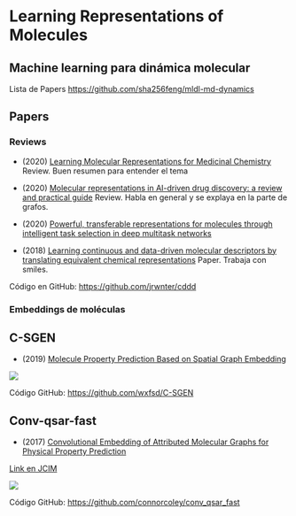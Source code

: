 # Learning Representations of Molecules


## Machine learning para dinámica molecular
Lista de Papers
https://github.com/sha256feng/mldl-md-dynamics 


## Papers
### Reviews
* (2020) [Learning Molecular Representations for Medicinal Chemistry](https://pubs.acs.org/doi/10.1021/acs.jmedchem.0c00385)
Review. Buen resumen para entender el tema


* (2020) [Molecular representations in AI-driven drug discovery: a review and practical guide](https://jcheminf.biomedcentral.com/articles/10.1186/s13321-020-00460-5)
Review. Habla en general y se explaya en la parte de grafos. 


* (2020) [Powerful, transferable representations for molecules through intelligent task selection in deep multitask networks](https://pubs.rsc.org/en/content/articlelanding/2020/cp/d0cp02319a/unauth#!divAbstract)



* (2018) [Learning continuous and data-driven molecular descriptors by translating equivalent chemical representations](https://pubs.rsc.org/en/content/articlehtml/2019/sc/c8sc04175j)
Paper. Trabaja con smiles. 


Código en GitHub: https://github.com/jrwnter/cddd 





### Embeddings de moléculas

## C-SGEN
* (2019) [Molecule Property Prediction Based on Spatial Graph Embedding](https://pubs.acs.org/doi/pdf/10.1021/acs.jcim.9b00410?rand=kwdp99v2)

![](https://i.imgur.com/yJ5Wg6V.png)

Código GitHub: https://github.com/wxfsd/C-SGEN


## Conv-qsar-fast

* (2017) [Convolutional Embedding of Attributed Molecular Graphs for Physical Property Prediction](https://core.ac.uk/download/pdf/159548591.pdf)

[Link en JCIM](https://pubs.acs.org/doi/10.1021/acs.jcim.6b00601)

![](https://i.imgur.com/Clxw7gH.png)



Código GitHub: https://github.com/connorcoley/conv_qsar_fast






